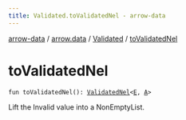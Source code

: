 ```yaml
---
title: Validated.toValidatedNel - arrow-data
---
```


[arrow-data](../../index.html) / [arrow.data](../index.html) / [Validated](index.html) / [toValidatedNel](./to-validated-nel.html)

# toValidatedNel

`fun toValidatedNel(): `[`ValidatedNel`](../-validated-nel.html)`<`[`E`](index.html#E)`, `[`A`](index.html#A)`>`

Lift the Invalid value into a NonEmptyList.

